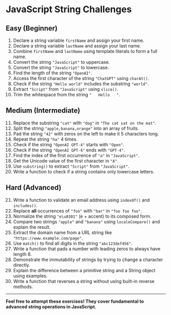 # JavaScript String Challenges

## Easy (Beginner)

1. Declare a string variable `firstName` and assign your first name.
2. Declare a string variable `lastName` and assign your last name.
3. Combine `firstName` and `lastName` using template literals to form a full name.
4. Convert the string `"JavaScript"` to uppercase.
5. Convert the string `"JavaScript"` to lowercase.
6. Find the length of the string `"OpenAI"`.
7. Access the first character of the string `"ChatGPT"` using `charAt()`.
8. Check if the string `"Hello world"` includes the substring `"world"`.
9. Extract `"Script"` from `"JavaScript"` using `slice()`.
10. Trim the whitespace from the string `"   Hello   "`.

## Medium (Intermediate)

11. Replace the substring `"cat"` with `"dog"` in `"The cat sat on the mat"`.
12. Split the string `"apple,banana,orange"` into an array of fruits.
13. Pad the string `"42"` with zeros on the left to make it 5 characters long.
14. Repeat the string `"ha"` 4 times.
15. Check if the string `"OpenAI GPT-4"` starts with `"Open"`.
16. Check if the string `"OpenAI GPT-4"` ends with `"GPT-4"`.
17. Find the index of the first occurrence of `"a"` in `"JavaScript"`.
18. Get the Unicode value of the first character in `"A"`.
19. Use `substring()` to extract `"Script"` from `"JavaScript"`.
20. Write a function to check if a string contains only lowercase letters.

## Hard (Advanced)

21. Write a function to validate an email address using `indexOf()` and `includes()`.
22. Replace **all** occurrences of `"foo"` with `"bar"` in `"foo foo foo"`.
23. Normalize the string `"e\u0301"` (e + accent) to its composed form.
24. Compare two strings `"apple"` and `"banana"` using `localeCompare()` and explain the result.
25. Extract the domain name from a URL string like `"https://www.example.com/page"`.
26. Use `match()` to find all digits in the string `"abc123def456"`.
27. Write a function that pads a number with leading zeros to always have length 8.
28. Demonstrate the immutability of strings by trying to change a character directly.
29. Explain the difference between a primitive string and a String object using examples.
30. Write a function that reverses a string without using built-in reverse methods.

---

**Feel free to attempt these exercises! They cover fundamental to advanced string operations in JavaScript.**
